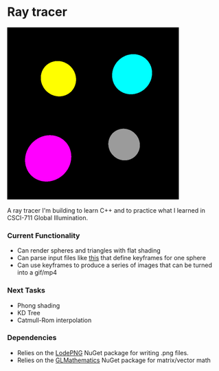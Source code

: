 # Ray tracer
<img src="images/output.gif">

A ray tracer I'm building to learn C++ and to practice what I learned in CSCI-711 Global Illumination.

### Current Functionality
+ Can render spheres and triangles with flat shading
+ Can parse input files like [this](Raytracer/world/anim1.sphere) that define keyframes for one sphere
+ Can use keyframes to produce a series of images that can be turned into a gif/mp4

### Next Tasks
+ Phong shading
+ KD Tree
+ Catmull-Rom interpolation

### Dependencies
+ Relies on the [LodePNG](https://github.com/lvandeve/lodepng) NuGet package for writing .png files.
+ Relies on the [GLMathematics](https://www.nuget.org/packages/glm/0.9.9.600) NuGet package for matrix/vector math

